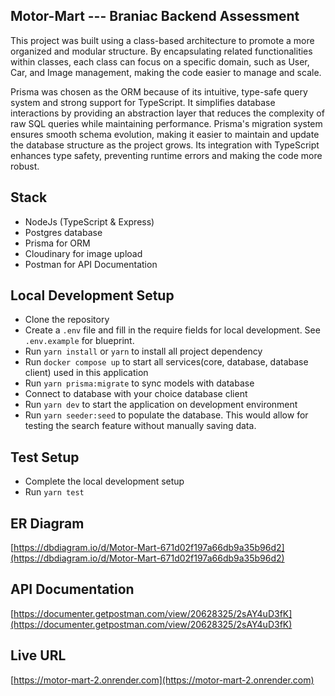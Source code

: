## Motor-Mart --- Braniac Backend Assessment

This project was built using a class-based architecture to promote a more organized and modular structure. By encapsulating related functionalities within classes, each class can focus on a specific domain, such as User, Car, and Image management, making the code easier to manage and scale.

Prisma was chosen as the ORM because of its intuitive, type-safe query system and strong support for TypeScript. It simplifies database interactions by providing an abstraction layer that reduces the complexity of raw SQL queries while maintaining performance. Prisma's migration system ensures smooth schema evolution, making it easier to maintain and update the database structure as the project grows. Its integration with TypeScript enhances type safety, preventing runtime errors and making the code more robust.

## Stack

- NodeJs (TypeScript & Express)
- Postgres database
- Prisma for ORM
- Cloudinary for image upload
- Postman for API Documentation

## Local Development Setup

- Clone the repository
- Create a `.env` file and fill in the require fields for local development. See `.env.example` for blueprint.
- Run `yarn install` or `yarn` to install all project dependency
- Run `docker compose up` to start all services(core, database, database client) used in this application
- Run `yarn prisma:migrate` to sync models with database
- Connect to database with your choice database client
- Run `yarn dev` to start the application on development environment
- Run `yarn seeder:seed` to populate the database. This would allow for testing the search feature without manually saving data.

## Test Setup
- Complete the local development setup
- Run `yarn test`

## ER Diagram
[https://dbdiagram.io/d/Motor-Mart-671d02f197a66db9a35b96d2](https://dbdiagram.io/d/Motor-Mart-671d02f197a66db9a35b96d2)

## API Documentation

[https://documenter.getpostman.com/view/20628325/2sAY4uD3fK](https://documenter.getpostman.com/view/20628325/2sAY4uD3fK)

## Live URL

[https://motor-mart-2.onrender.com](https://motor-mart-2.onrender.com)
